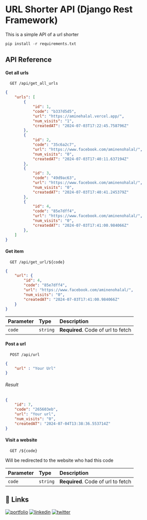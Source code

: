
# URL Shorter API (Django Rest Framework)

This is a simple API of a url shorter


```python
pip install -r requirements.txt
```
## API Reference

#### Get all urls

```http
  GET /api/get_all_urls
```

```json
{
    "urls": [
        {
            "id": 1,
            "code": "b337d5d5",
            "url": "https://aminehalal.vercel.app/",
            "num_visits": "1",
            "createdAT": "2024-07-03T17:22:45.758796Z"
        },
        {
            "id": 2,
            "code": "35c6a2c7",
            "url": "https://www.facebook.com/aminenohalal/",
            "num_visits": "0",
            "createdAT": "2024-07-03T17:40:11.637194Z"
        },
        {
            "id": 3,
            "code": "49d9ac63",
            "url": "https://www.facebook.com/aminenohalal/",
            "num_visits": "0",
            "createdAT": "2024-07-03T17:40:41.245379Z"
        },
        {
            "id": 4,
            "code": "85e7dff4",
            "url": "https://www.facebook.com/aminenohalal/",
            "num_visits": "0",
            "createdAT": "2024-07-03T17:41:00.984066Z"
        },
    ]
}
```

#### Get item

```http
  GET /api/get_url/${code}
```

```json
{
    "url": {
        "id": 4,
        "code": "85e7dff4",
        "url": "https://www.facebook.com/aminenohalal/",
        "num_visits": "0",
        "createdAT": "2024-07-03T17:41:00.984066Z"
    }
}
```

| Parameter | Type     | Description                       |
| :-------- | :------- | :-------------------------------- |
| `code`      | `string` | **Required**. Code of url to fetch |

#### Post a url

```http
  POST /api/url
```

```json
{
    "url" : "Your Url"
}
```
###### Result

```json
{
    "id": 7,
    "code": "265603eb",
    "url": "Your url",
    "num_visits": "0",
    "createdAT": "2024-07-04T13:38:36.553714Z"
}
```

#### Visit a website

```http
  GET /${code}
```

Will be redirected to the website who had this code

| Parameter | Type     | Description                       |
| :-------- | :------- | :-------------------------------- |
| `code`      | `string` | **Required**. Code of url to fetch |






## 🔗 Links
[![portfolio](https://img.shields.io/badge/my_portfolio-000?style=for-the-badge&logo=ko-fi&logoColor=white)](https://aminehalal.github.io/)
[![linkedin](https://img.shields.io/badge/linkedin-0A66C2?style=for-the-badge&logo=linkedin&logoColor=white)](https://www.linkedin.com/in/aminehalal/)
[![twitter](https://img.shields.io/badge/twitter-1DA1F2?style=for-the-badge&logo=twitter&logoColor=white)](https://twitter.com/aminenohalal)

